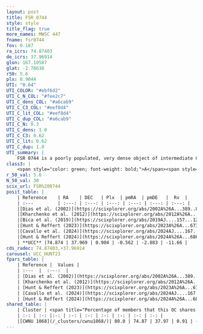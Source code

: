 ```yaml
---
layout: post
title: FSR 0744
style: style
title_flag: true
more_names: MWSC 447
fname: fsr0744
fov: 0.187
ra_icrs: 74.87403
de_icrs: 37.96914
glon: 167.10587
glat: -2.78638
r50: 5.6
plx: 0.9044
UTI: "0.64"
UTI_COLOR: "#ebf6d2"
UTI_C_N_COL: "#fee2c7"
UTI_C_dens_COL: "#a6cab9"
UTI_C_C3_COL: "#eef8d4"
UTI_C_lit_COL: "#eef8d4"
UTI_C_dup_COL: "#a6cab9"
UTI_C_N: 0.3
UTI_C_dens: 1.0
UTI_C_C3: 0.62
UTI_C_lit: 0.62
UTI_C_dup: 1.0
UTI_summary: |
    FSR 0744 is a poorly populated, very dense object of intermediate C3 quality. It is moderately studied in the literature. This object shares a large percentage of members with a later reported entry.
class3: |
    <span style="color: green; font-weight: bold;">A</span><span style="color: red; font-weight: bold;">C</span>
r_50_val: 5.6
N_50_val: 30
scix_url: FSR%200744
posit_table: |
    | Reference    | RA    | DEC   | Plx  | pmRA  | pmDE   |  Rv  |
    | :---         | :---: | :---: | :---: | :---: | :---: | :---: |
    |[Dias et al. (2002)](https://scixplorer.org/abs/2002A%26A...389..871D) | 74.875 | 38.012 | -- | -3.07 | -8.08 | -- |
    |[Kharchenko et al. (2012)](https://scixplorer.org/abs/2012A%26A...543A.156K) | 74.865 | 37.965 | -- | -0.96 | -6.13 | -- |
    |[Bica et al. (2019)](https://scixplorer.org/abs/2019AJ....157...12B) | 74.883 | 38.01 | -- | -- | -- | -- |
    |[Hunt & Reffert (2023)](https://scixplorer.org/abs/2023A%26A...673A.114H) | 74.85 | 37.979 | 0.905 | -0.494 | -2.992 | 3.903 |
    |[Cavallo et al. (2024)](https://scixplorer.org/abs/2024AJ....167...12C) | 75.052 | 37.859 | 0.905 | -- | -- | -- |
    |[Hunt & Reffert (2024)](https://scixplorer.org/abs/2024A%26A...686A..42H) | 74.85 | 37.979 | 0.905 | -0.494 | -2.992 | 3.903 |
    | **UCC** |74.874 | 37.969 | 0.904 | -0.562 | -2.883 | -11.66 | 
cds_radec: 74.87403,+37.96914
carousel: UCC_HUNT23
fpars_table: |
    | Reference |  Values |
    | :---  |  :---:  |
    | [Dias et al. (2002)](https://scixplorer.org/abs/2002A%26A...389..871D) | `E(B-V)=0.7, Dist=1250.0, Age=8.85` |
    | [Kharchenko et al. (2012)](https://scixplorer.org/abs/2012A%26A...543A.156K) | `e_bv=0.7, distance=1250, log_age=8.85` |
    | [Hunt & Reffert (2023)](https://scixplorer.org/abs/2023A%26A...673A.114H) | `AV50=1.328, diffAV50=1.964, MOD50=10.091, logAge50=7.49` |
    | [Cavallo et al. (2024)](https://scixplorer.org/abs/2024AJ....167...12C) | `AV50=1.57, dMod50=10.27, logAge50=7.0, [Fe/H]50=-0.06` |
    | [Hunt & Reffert (2024)](https://scixplorer.org/abs/2024A%26A...686A..42H) | `MassJ=156.771` |
shared_table: |
    | Cluster | <span title="Percentage of members that this OC shares with the ones listed">%</span>   | RA   | DEC   | Plx   | pmRA  | pmDE  | Rv | UTI |
    | :-: | :-: |:-: | :-: | :-: | :-: | :-: | :-: | :-: |
    |[CWNU 1068](/_clusters/cwnu1068/)| 80.0 | 74.87 | 37.97 | 0.91 | -0.57 | -2.86 | -0.75 |0.02 |
---
```


